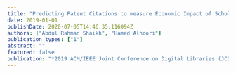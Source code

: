```yaml
---
title: "Predicting Patent Citations to measure Economic Impact of Scholarly Research"
date: 2019-01-01
publishDate: 2020-07-05T14:46:35.116094Z
authors: ["Abdul Rahman Shaikh", "Hamed Alhoori"]
publication_types: ["1"]
abstract: ""
featured: false
publication: "*2019 ACM/IEEE Joint Conference on Digital Libraries (JCDL)*"
---
```


